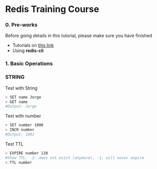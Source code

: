 # Redis Training Course
### 0. Pre-works
Before going details in this tutorial, please make sure you have finished
* Tutorials on [this link](http://try.redis.io/) 
* Using **redis-cli**
### 1. Basic Operations
### STRING
Test with String
```sh
> SET name Jorge
> GET name 
#Output: Jorge
```

Test with number
```sh
> SET number 1000
> INCR number
#Output: 1001
```

Test TTL
```sh
> EXPIRE number 120
#Show TTL: -2: does not exist (anymore), -1: will never expire
> TTL number 
```
